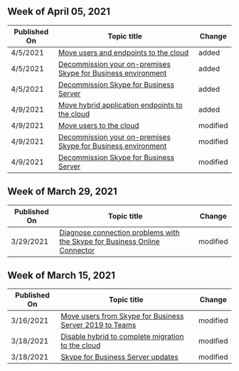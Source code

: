 <!-- This file is generated automatically each week. Changes made to this file will be overwritten.-->



## Week of April 05, 2021


| Published On |Topic title | Change |
|------|------------|--------|
| 4/5/2021 | [Move users and endpoints to the cloud](/SkypeForBusiness/hybrid/decommission-move-on-prem-users) | added |
| 4/5/2021 | [Decommission your on-premises Skype for Business environment](/SkypeForBusiness/hybrid/decommission-on-prem-overview) | added |
| 4/5/2021 | [Decommission Skype for Business Server](/SkypeForBusiness/hybrid/decommission-remove-on-prem) | added |
| 4/9/2021 | [Move hybrid application endpoints to the cloud](/SkypeForBusiness/hybrid/decommission-move-on-prem-endpoints) | added |
| 4/9/2021 | [Move users to the cloud](/SkypeForBusiness/hybrid/decommission-move-on-prem-users) | modified |
| 4/9/2021 | [Decommission your on-premises Skype for Business environment](/SkypeForBusiness/hybrid/decommission-on-prem-overview) | modified |
| 4/9/2021 | [Decommission Skype for Business Server](/SkypeForBusiness/hybrid/decommission-remove-on-prem) | modified |


## Week of March 29, 2021


| Published On |Topic title | Change |
|------|------------|--------|
| 3/29/2021 | [Diagnose connection problems with the Skype for Business Online Connector](/SkypeForBusiness/set-up-your-computer-for-windows-powershell/diagnose-problems-with-the-skype-for-business-online-connector) | modified |


## Week of March 15, 2021


| Published On |Topic title | Change |
|------|------------|--------|
| 3/16/2021 | [Move users from Skype for Business Server 2019 to Teams](/SkypeForBusiness/hybrid/move-users-from-on-premises-to-teams) | modified |
| 3/18/2021 | [Disable hybrid to complete migration to the cloud](/SkypeForBusiness/hybrid/cloud-consolidation-disabling-hybrid) | modified |
| 3/18/2021 | [Skype for Business Server updates](/SkypeForBusiness/sfb-server-updates) | modified |
